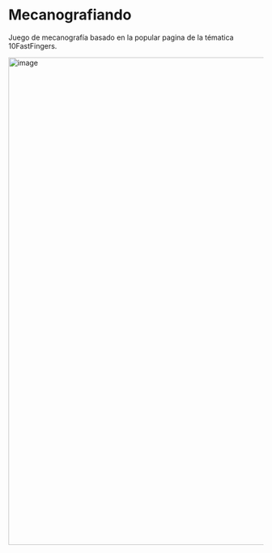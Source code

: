 # Mecanografiando
Juego de mecanografía basado en la popular pagina de la tématica 10FastFingers.

<img width="1918" height="962" alt="image" src="https://github.com/user-attachments/assets/3fef2166-ca37-4a1d-b904-6cd2a87d2cc1" />
